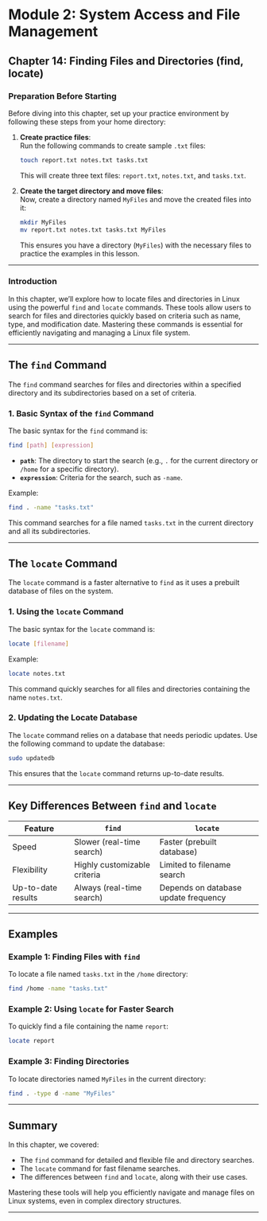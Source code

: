 # **Module 2: System Access and File Management**  
## **Chapter 14: Finding Files and Directories (find, locate)**  

### **Preparation Before Starting**  
Before diving into this chapter, set up your practice environment by following these steps from your home directory:  

1. **Create practice files**:  
   Run the following commands to create sample `.txt` files:  

   ```bash
   touch report.txt notes.txt tasks.txt
   ```  

   This will create three text files: `report.txt`, `notes.txt`, and `tasks.txt`.  

2. **Create the target directory and move files**:  
   Now, create a directory named `MyFiles` and move the created files into it:  

   ```bash
   mkdir MyFiles
   mv report.txt notes.txt tasks.txt MyFiles
   ```  

   This ensures you have a directory (`MyFiles`) with the necessary files to practice the examples in this lesson.  

---

### **Introduction**  
In this chapter, we’ll explore how to locate files and directories in Linux using the powerful `find` and `locate` commands. These tools allow users to search for files and directories quickly based on criteria such as name, type, and modification date. Mastering these commands is essential for efficiently navigating and managing a Linux file system.  

---

## **The `find` Command**  

The `find` command searches for files and directories within a specified directory and its subdirectories based on a set of criteria.  

### 1. **Basic Syntax of the `find` Command**  
The basic syntax for the `find` command is:  

```bash
find [path] [expression]
```  

- **`path`**: The directory to start the search (e.g., `.` for the current directory or `/home` for a specific directory).  
- **`expression`**: Criteria for the search, such as `-name`.  

Example:  

```bash
find . -name "tasks.txt"
```  

This command searches for a file named `tasks.txt` in the current directory and all its subdirectories.  

---

## **The `locate` Command**  

The `locate` command is a faster alternative to `find` as it uses a prebuilt database of files on the system.  

### 1. **Using the `locate` Command**  
The basic syntax for the `locate` command is:  

```bash
locate [filename]
```  

Example:  

```bash
locate notes.txt
```  

This command quickly searches for all files and directories containing the name `notes.txt`.  

### 2. **Updating the Locate Database**  
The `locate` command relies on a database that needs periodic updates. Use the following command to update the database:  

```bash
sudo updatedb
```  

This ensures that the `locate` command returns up-to-date results.  

---

## **Key Differences Between `find` and `locate`**  

| Feature              | `find`                          | `locate`                    |  
|----------------------|----------------------------------|-----------------------------|  
| Speed                | Slower (real-time search)       | Faster (prebuilt database)  |  
| Flexibility          | Highly customizable criteria    | Limited to filename search  |  
| Up-to-date results   | Always (real-time search)       | Depends on database update frequency |  

---

## **Examples**  

### Example 1: Finding Files with `find`  
To locate a file named `tasks.txt` in the `/home` directory:  

```bash
find /home -name "tasks.txt"
```  

### Example 2: Using `locate` for Faster Search  
To quickly find a file containing the name `report`:  

```bash
locate report
```  

### Example 3: Finding Directories  
To locate directories named `MyFiles` in the current directory:  

```bash
find . -type d -name "MyFiles"
```  

---

## **Summary**  

In this chapter, we covered:  
- The `find` command for detailed and flexible file and directory searches.  
- The `locate` command for fast filename searches.  
- The differences between `find` and `locate`, along with their use cases.  

Mastering these tools will help you efficiently navigate and manage files on Linux systems, even in complex directory structures.  

---
